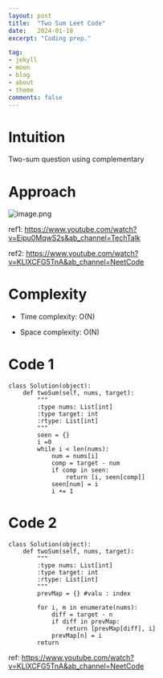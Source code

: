 ```yaml
---
layout: post
title:  "Two Sum Leet Code"
date:   2024-01-18
excerpt: "Coding prep."

tag:
- jekyll 
- moon
- blog
- about
- theme
comments: false
---
```


# Intuition
<!-- Describe your first thoughts on how to solve this problem. -->
Two-sum question using complementary 
# Approach
<!-- Describe your approach to solving the problem. -->
![image.png](https://assets.leetcode.com/users/images/759a904e-f753-40ba-b290-ac87fcbccb72_1705616740.6009943.png)

ref1: https://www.youtube.com/watch?v=Eipu0MqwS2s&ab_channel=TechTalk

ref2: https://www.youtube.com/watch?v=KLlXCFG5TnA&ab_channel=NeetCode


# Complexity
- Time complexity: O(N)
<!-- Add your time complexity here, e.g. $$O(n)$$ -->
- Space complexity: O(N)
<!-- Add your space complexity here, e.g. $$O(n)$$ -->


# Code 1
```
class Solution(object):
    def twoSum(self, nums, target):
        """
        :type nums: List[int]
        :type target: int
        :rtype: List[int]
        """
        seen = {}
        i =0
        while i < len(nums):
            num = nums[i]
            comp = target - num
            if comp in seen:
                return [i, seen[comp]]
            seen[num] = i
            i += 1
```

# Code 2
```
class Solution(object):
    def twoSum(self, nums, target):
        """
        :type nums: List[int]
        :type target: int
        :rtype: List[int]
        """
        prevMap = {} #valu : index
        
        for i, m in enumerate(nums):
            diff = target - n
            if diff in prevMap:
                return [prevMap[diff], i]
            prevMap[n] = i
        return
```

ref: https://www.youtube.com/watch?v=KLlXCFG5TnA&ab_channel=NeetCode

